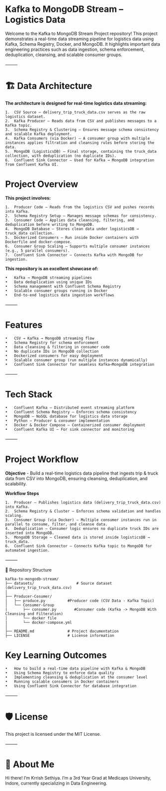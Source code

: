 # **Kafka to MongoDB Stream – Logistics Data**

Welcome to the Kafka to MongoDB Stream Project repository! 
This project demonstrates a real-time data streaming pipeline for logistics data using Kafka, Schema Registry, Docker, and MongoDB. It highlights important data engineering practices such as data ingestion, schema enforcement, deduplication, cleansing, and scalable consumer groups.

⸻

# **🏗️ Data Architecture**

**The architecture is designed for real-time logistics data streaming:**

	1.	CSV Source – delivery_trip_truck_data.csv serves as the raw logistics dataset.
	2.	Kafka Producer – Reads data from CSV and publishes messages to a Kafka topic.
	3.	Schema Registry & Clustering – Ensures message schema consistency and scalable Kafka deployment.
	4.	Kafka Consumers (via Docker) – A consumer group with multiple instances applies filtration and cleansing rules before storing the data.
	5.	MongoDB (LogisticsDB) – Final storage, containing the truck_data collection, with deduplication (no duplicate IDs).
	6.	Confluent Sink Connector – Used for Kafka → MongoDB integration from Confluent Kafka UI.

# **Project Overview**

**This project involves:**

	1.	Producer Code – Reads from the logistics CSV and pushes records into Kafka.
	2.	Schema Registry Setup – Manages message schemas for consistency.
	3.	Consumer Code – Applies data cleansing, filtering, and deduplication before writing to MongoDB.
	4.	MongoDB Database – Stores clean data under logisticsDB → truck_data collection.
	5.	Dockerized Consumers – Run inside Docker containers with Dockerfile and docker-compose.
	6.	Consumer Group Scaling – Supports multiple consumer instances (e.g., 5 parallel consumers).
	7.	Confluent Sink Connector – Connects Kafka with MongoDB for ingestion.

**This repository is an excellent showcase of:** 

	•	Kafka → MongoDB streaming pipelines
	•	Data deduplication using unique IDs
	•	Schema management with Confluent Schema Registry
	•	Scalable consumer groups running in Docker
	•	End-to-end logistics data ingestion workflows

⸻

# **Features**

	•	CSV → Kafka → MongoDB streaming flow
	•	Schema Registry for schema enforcement
	•	Data cleansing & filtering in consumer code
	•	No duplicate IDs in MongoDB collection
	•	Dockerized consumers for easy deployment
	•	Scalable consumer group (run multiple instances dynamically)
	•	Confluent Sink Connector for seamless Kafka–MongoDB integration

⸻

# **Tech Stack**

	•	Confluent Kafka – Distributed event streaming platform
	•	Confluent Schema Registry – Enforces schema consistency
	•	MongoDB – NoSQL database for logistics data storage
	•	Python – Producer & consumer implementation
	•	Docker & Docker Compose – Containerized consumer deployment
	•	Confluent Kafka UI – For sink connector and monitoring

⸻

# **Project Workflow**

**Objective** - Build a real-time logistics data pipeline that ingests trip & truck data from CSV into MongoDB, ensuring cleansing, deduplication, and scalability.

**Workflow Steps**

	1.	Producer – Publishes logistics data (delivery_trip_truck_data.csv) into Kafka.
	2.	Schema Registry & Cluster – Enforces schema validation and handles scaling.
	3.	Consumer Group (via Docker) – Multiple consumer instances run in parallel to consume, filter, and cleanse data.
	4.	Deduplication – Consumer logic ensures no duplicate truck IDs are inserted into MongoDB.
	5.	MongoDB Storage – Cleaned data is stored inside logisticsDB → truck_data.
	6.	Confluent Sink Connector – Connects Kafka topic to MongoDB for automated ingestion.

⸻

📂 Repository Structure

```
kafka-to-mongodb-stream/
├── datasets/                   # Source dataset (delivery_trip_truck_data.csv)
│
├── Producer-Cosumer/
|	├── produce.py          #Producer code (CSV Data - Kafka Topic)
│   └── Consumer-Group
|       ├── consumer.py        #Consumer code (Kafka -> MongoDB With Cleansing and Filteration)
│   	└── docker file
|		└── docker-compose.yml
│
├── README.md               # Project documentation
├── LICENSE                 # License information
```

# **Key Learning Outcomes**

	•	How to build a real-time data pipeline with Kafka & MongoDB
	•	Using Schema Registry to enforce data quality
	•	Implementing cleansing & deduplication at the consumer level
	•	Running scalable consumers in Docker containers
	•	Using Confluent Sink Connector for database integration

⸻

# **🛡️ License**

This project is licensed under the MIT License.

⸻

# **🌟 About Me**

Hi there! I’m Krrish Sethiya. I’m a 3rd Year Grad at Medicaps University, Indore, currently specializing in Data Engineering.
